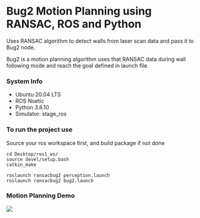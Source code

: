 # Bug2 Motion Planning using RANSAC, ROS and Python

Uses RANSAC algorithm to detect walls from laser scan data and pass it to Bug2 node.

Bug2 is a motion planning algorithm uses that RANSAC data during wall following mode and reach the goal defined in launch file.

### System Info

* Ubuntu 20.04 LTS
* ROS Noetic
* Python 3.8.10
* Simulator: stage_ros


### To run the project use

Source your ros workspace first, and build package if not done

```
cd Desktop/ros1_ws/
source devel/setup.bash
catkin_make

roslaunch ransacbug2 perception.launch
roslaunch ransacbug2 bug2.launch
```

### Motion Planning Demo
![](https://github.com/JayParikh20/ransac_bug2/blob/main/demo/ransac_bug2.gif)

